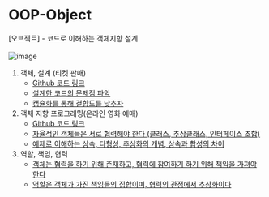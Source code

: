# OOP-Object
[오브젝트] - 코드로 이해하는 객체지향 설계  
</br>
![image](https://github.com/codesejin/OOP-Object/assets/101460733/955f631b-a7bd-473f-b657-7bcdffa85224)


1. 객체, 설계 (티켓 판매)
   - [Github 코드 링크](https://github.com/codesejin/OOP-Object/tree/master/chapter1/theater)
   - [설계한 코드의 문제점 파악](https://strong-park.tistory.com/entry/%EC%98%A4%EB%B8%8C%EC%A0%9D%ED%8A%B8-%EA%B0%9D%EC%B2%B4-%EC%84%A4%EA%B3%841)
   - [캡슐화를 통해 결합도를 낮추자](https://strong-park.tistory.com/entry/%EC%98%A4%EB%B8%8C%EC%A0%9D%ED%8A%B8-%EA%B0%9D%EC%B2%B4-%EC%84%A4%EA%B3%842)
2. 객체 지향 프로그래밍(온라인 영화 예매)
   - [Github 코드 링크](https://github.com/codesejin/OOP-Object/tree/master/chapter2/movie)
   - [자율적인 객체들은 서로 협력해야 한다 (클래스, 추상클래스, 인터페이스 조합)](https://strong-park.tistory.com/entry/%EC%98%A4%EB%B8%8C%EC%A0%9D%ED%8A%B8-%EA%B0%9D%EC%B2%B4%EC%A7%80%ED%96%A5-%ED%94%84%EB%A1%9C%EA%B7%B8%EB%9E%98%EB%B0%8D1)
   - [예제로 이해하는 상속, 다형성, 추상화의 개념, 상속과 합성의 차이](https://strong-park.tistory.com/entry/%EC%98%A4%EB%B8%8C%EC%A0%9D%ED%8A%B8-%EA%B0%9D%EC%B2%B4%EC%A7%80%ED%96%A5-%ED%94%84%EB%A1%9C%EA%B7%B8%EB%9E%98%EB%B0%8D2)
3. 역할, 책임, 협력
     - [객체는 협력을 하기 위해 존재하고, 협력에 참여하기 하기 위해 책임을 가져야 한다](https://strong-park.tistory.com/entry/%EC%98%A4%EB%B8%8C%EC%A0%9D%ED%8A%B8-%EC%97%AD%ED%95%A0-%EC%B1%85%EC%9E%84-%ED%98%91%EB%A0%A51)
     - [역할은 객체가 가진 책임들의 집합이며, 협력의 관점에서 추상화이다](https://strong-park.tistory.com/entry/%EC%98%A4%EB%B8%8C%EC%A0%9D%ED%8A%B8-%EC%97%AD%ED%95%A0-%EC%B1%85%EC%9E%84-%ED%98%91%EB%A0%A52)
